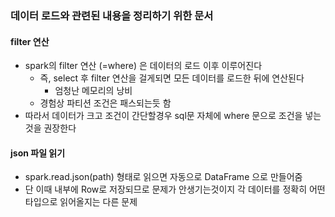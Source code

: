 ### 데이터 로드와 관련된 내용을 정리하기 위한 문서

#### filter 연산
- spark의 filter 연산 (=where) 은 데이터의 로드 이후 이루어진다
  - 즉, select 후 filter 연산을 걸게되면 모든 데이터를 로드한 뒤에 연산된다
    - 엄청난 메모리의 낭비
  - 경험상 파티션 조건은 패스되는듯 함
- 따라서 데이터가 크고 조건이 간단할경우 sql문 자체에 where 문으로 조건을 넣는것을 권장한다


#### json 파일 읽기
- spark.read.json(path) 형태로 읽으면 자동으로 DataFrame 으로 만들어줌
- 단 이때 내부에 Row로 저장되므로 문제가 안생기는것이지 각 데이터를 정확히 어떤 타입으로 읽어올지는 다른 문제
